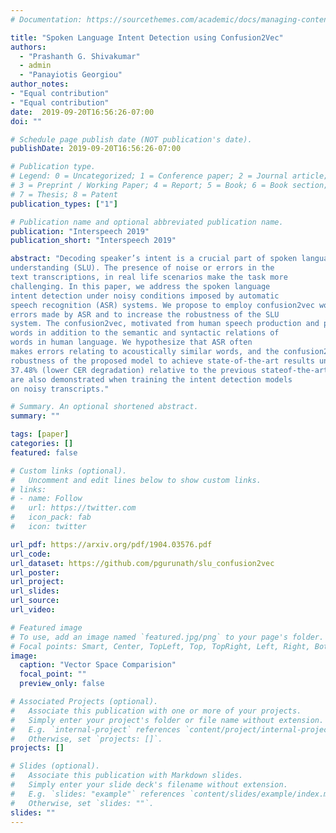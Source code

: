 ```yaml
---
# Documentation: https://sourcethemes.com/academic/docs/managing-content/

title: "Spoken Language Intent Detection using Confusion2Vec"
authors: 
  - "Prashanth G. Shivakumar"
  - admin
  - "Panayiotis Georgiou"
author_notes:
- "Equal contribution"
- "Equal contribution"
date:  2019-09-20T16:56:26-07:00
doi: ""

# Schedule page publish date (NOT publication's date).
publishDate: 2019-09-20T16:56:26-07:00

# Publication type.
# Legend: 0 = Uncategorized; 1 = Conference paper; 2 = Journal article;
# 3 = Preprint / Working Paper; 4 = Report; 5 = Book; 6 = Book section;
# 7 = Thesis; 8 = Patent
publication_types: ["1"]

# Publication name and optional abbreviated publication name.
publication: "Interspeech 2019"
publication_short: "Interspeech 2019"

abstract: "Decoding speaker’s intent is a crucial part of spoken language
understanding (SLU). The presence of noise or errors in the
text transcriptions, in real life scenarios make the task more
challenging. In this paper, we address the spoken language
intent detection under noisy conditions imposed by automatic
speech recognition (ASR) systems. We propose to employ confusion2vec word feature representation to compensate for the
errors made by ASR and to increase the robustness of the SLU
system. The confusion2vec, motivated from human speech production and perception, models acoustic relationships between
words in addition to the semantic and syntactic relations of
words in human language. We hypothesize that ASR often
makes errors relating to acoustically similar words, and the confusion2vec with inherent model of acoustic relationships between words is able to compensate for the errors. We demonstrate through experiments on the ATIS benchmark dataset, the
robustness of the proposed model to achieve state-of-the-art results under noisy ASR conditions. Our system reduces classification error rate (CER) by 20.84% and improves robustness by
37.48% (lower CER degradation) relative to the previous stateof-the-art going from clean to noisy transcripts. Improvements
are also demonstrated when training the intent detection models
on noisy transcripts."

# Summary. An optional shortened abstract.
summary: ""

tags: [paper]
categories: []
featured: false

# Custom links (optional).
#   Uncomment and edit lines below to show custom links.
# links:
# - name: Follow
#   url: https://twitter.com
#   icon_pack: fab
#   icon: twitter

url_pdf: https://arxiv.org/pdf/1904.03576.pdf
url_code:
url_dataset: https://github.com/pgurunath/slu_confusion2vec
url_poster:
url_project:
url_slides:
url_source:
url_video:

# Featured image
# To use, add an image named `featured.jpg/png` to your page's folder. 
# Focal points: Smart, Center, TopLeft, Top, TopRight, Left, Right, BottomLeft, Bottom, BottomRight.
image:
  caption: "Vector Space Comparision"
  focal_point: ""
  preview_only: false

# Associated Projects (optional).
#   Associate this publication with one or more of your projects.
#   Simply enter your project's folder or file name without extension.
#   E.g. `internal-project` references `content/project/internal-project/index.md`.
#   Otherwise, set `projects: []`.
projects: []

# Slides (optional).
#   Associate this publication with Markdown slides.
#   Simply enter your slide deck's filename without extension.
#   E.g. `slides: "example"` references `content/slides/example/index.md`.
#   Otherwise, set `slides: ""`.
slides: ""
---
```

